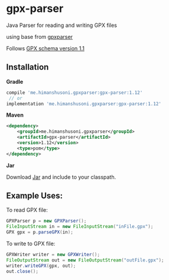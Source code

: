 # gpx-parser
Java Parser for reading and writing GPX files

using base from [gpxparser](http://sourceforge.net/projects/gpxparser/)

Follows [GPX schema version 1.1](http://www.topografix.com/gpx/1/1/)


## Installation

**Gradle**

```groovy
compile 'me.himanshusoni.gpxparser:gpx-parser:1.12'
 // or 
implementation 'me.himanshusoni.gpxparser:gpx-parser:1.12'
```

**Maven**
```xml
<dependency>
    <groupId>me.himanshusoni.gpxparser</groupId>
    <artifactId>gpx-parser</artifactId>
    <version>1.12</version>
    <type>pom</type>
</dependency>
```

**Jar**

Download [Jar](https://jcenter.bintray.com/me/himanshusoni/gpxparser/gpx-parser/1.12/gpx-parser-1.12.jar) and include to your classpath.


## Example Uses:

To read GPX file:

```java
GPXParser p = new GPXParser();
FileInputStream in = new FileInputStream("inFile.gpx");
GPX gpx = p.parseGPX(in);
```

To write to GPX file:

```java
GPXWriter writer = new GPXWriter();
FileOutputStream out = new FileOutputStream("outFile.gpx");
writer.writeGPX(gpx, out);
out.close();
```
